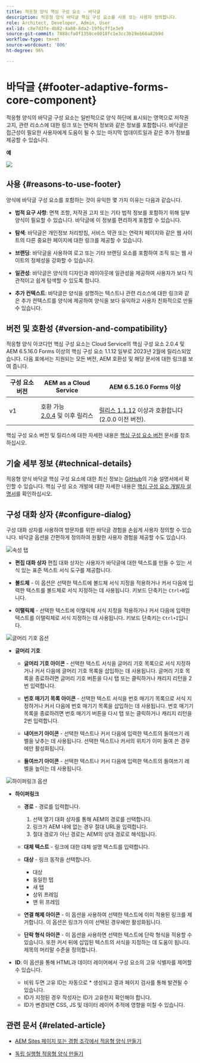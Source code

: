 ```yaml
---
title: 적응형 양식 핵심 구성 요소 - 바닥글
description: 적응형 양식 바닥글 핵심 구성 요소를 사용 또는 사용자 정의합니다.
role: Architect, Developer, Admin, User
exl-id: c8e7d3fe-4b82-4a80-8da2-19f6cff1e3e9
source-git-commit: 7888cfa0f1358ce8018fc1e3cc3b19eb66a82b9d
workflow-type: tm+mt
source-wordcount: '806'
ht-degree: 96%

---
```


# 바닥글 {#footer-adaptive-forms-core-component}

적응형 양식의 바닥글 구성 요소는 일반적으로 양식 하단에 표시되는 영역으로 저작권 고지, 관련 리소스에 대한 링크 또는 연락처 정보와 같은 정보를 포함합니다. 바닥글은 접근성이 필요한 사용자에게 도움이 될 수 있는 마지막 업데이트일과 같은 추가 정보를 제공할 수 있습니다.

**예**

![](/help/adaptive-forms/assets/footer.png)

## 사용 {#reasons-to-use-footer}

양식에 바닥글 구성 요소를 포함하는 것이 유익한 몇 가지 이유는 다음과 같습니다.

* **법적 요구 사항**: 면책 조항, 저작권 고지 또는 기타 법적 정보를 포함하기 위해 일부 양식이 필요할 수 있습니다. 바닥글에 이 정보를 편리하게 포함할 수 있습니다.

* **탐색**: 바닥글은 개인정보 처리방침, 서비스 약관 또는 연락처 페이지와 같은 웹 사이트의 다른 중요한 페이지에 대한 링크를 제공할 수 있습니다.

* **브랜딩**: 바닥글을 사용하여 로고 또는 기타 브랜딩 요소를 포함하여 조직 또는 웹 사이트의 정체성을 강화할 수 있습니다.

* **일관성**: 바닥글은 양식의 디자인과 레이아웃에 일관성을 제공하여 사용자가 보다 직관적이고 쉽게 탐색할 수 있도록 합니다.

* **추가 컨텍스트**: 바닥글은 양식을 설명하는 텍스트나 관련 리소스에 대한 링크와 같은 추가 컨텍스트를 양식에 제공하여 양식을 보다 유익하고 사용자 친화적으로 만들 수 있습니다.

## 버전 및 호환성 {#version-and-compatibility}

적응형 양식 아코디언 핵심 구성 요소는 Cloud Service의 핵심 구성 요소 2.0.4 및 AEM 6.5.16.0 Forms 이상의 핵심 구성 요소 1.1.12 일부로 2023년 2월에 릴리스되었습니다. 다음 표에서는 지원되는 모든 버전, AEM 호환성 및 해당 문서에 대한 링크를 보여 줍니다.

| 구성 요소 버전 | AEM as a Cloud Service | AEM 6.5.16.0 Forms 이상 |
|---|---|---|
| v1 | 호환 가능 <br>[2.0.4](/help/adaptive-forms/version.md) 및 이후 릴리스 | <br>[릴리스 1.1.12](/help/adaptive-forms/version.md) 이상과 호환합니다(2.0.0 이전 버전). |

핵심 구성 요소 버전 및 릴리스에 대한 자세한 내용은 [핵심 구성 요소 버전](/help/adaptive-forms/version.md) 문서를 참조하십시오.

<!-- ## Sample Component Output {#sample-component-output}

To experience the Accordion Component as well as see examples of its configuration options as well as HTML and JSON output, visit the [Component Library](https://adobe.com/go/aem_cmp_library_accordion). -->

## 기술 세부 정보 {#technical-details}

적응형 양식 바닥글 핵심 구성 요소에 대한 최신 정보는 [GitHub](https://github.com/adobe/aem-core-forms-components/tree/master/ui.af.apps/src/main/content/jcr_root/apps/core/fd/components/form/footer/v1/footer)의 기술 설명서에서 확인할 수 있습니다. 핵심 구성 요소 개발에 대한 자세한 내용은 [핵심 구성 요소 개발자 설명서](/help/developing/overview.md)를 확인하십시오.


## 구성 대화 상자 {#configure-dialog}

구성 대화 상자를 사용하여 방문자를 위한 바닥글 경험을 손쉽게 사용자 정의할 수 있습니다. 바닥글 옵션을 간편하게 정의하여 원활한 사용자 경험을 제공할 수도 있습니다.

![속성 탭](/help/adaptive-forms/assets/footer_propertiestab.png)

* **편집 대화 상자**
편집 대화 상자는 사용자가 바닥글에 대한 텍스트를 만들 수 있는 서식 있는 표준 텍스트 서식 도구를 제공합니다.

* **볼드체** - 이 옵션은 선택한 텍스트에 볼드체 서식 지정을 적용하거나 커서 다음에 입력한 텍스트를 볼드체로 서식 지정하는 데 사용됩니다. 키보드 단축키는 `Ctrl+B`입니다.

* **이탤릭체** - 선택한 텍스트에 이탤릭체 서식 지정을 적용하거나 커서 다음에 입력한 텍스트를 이탤릭체로 서식 지정하는 데 사용됩니다. 키보드 단축키는 `Ctrl+I`입니다.

![글머리 기호 옵션](/help/adaptive-forms/assets/footer_bullet.png)


* **글머리 기호**

   * **글머리 기호 아이콘** - 선택한 텍스트 서식을 글머리 기호 목록으로 서식 지정하거나 커서 다음에 글머리 기호 목록을 삽입하는 데 사용됩니다. 글머리 기호 목록을 종료하려면 글머리 기호 버튼을 다시 탭 또는 클릭하거나 캐리지 리턴을 2번 입력합니다.

   * **번호 매기기 목록 아이콘** - 선택한 텍스트 서식을 번호 매기기 목록으로 서식 지정하거나 커서 다음에 번호 매기기 목록을 삽입하는 데 사용됩니다. 번호 매기기 목록을 종료하려면 번호 매기기 버튼을 다시 탭 또는 클릭하거나 캐리지 리턴을 2번 입력합니다.

   * **내어쓰기 아이콘** - 선택한 텍스트나 커서 다음에 입력한 텍스트의 들여쓰기 레벨을 낮추는 데 사용됩니다. 선택한 텍스트나 커서의 위치가 이미 들여 쓴 경우에만 활성화됩니다.

   * **들여쓰기 아이콘** - 선택한 텍스트나 커서 다음에 입력한 텍스트의 들여쓰기 레벨을 높이는 데 사용됩니다.

![하이퍼링크 옵션](/help/adaptive-forms/assets/footer_link.png)

* **하이퍼링크**

   * **경로** - 경로를 입력합니다.
      1. 선택 열기 대화 상자를 통해 AEM의 경로를 선택합니다.
      1. 링크가 AEM 내에 없는 경우 절대 URL을 입력합니다.
      1. 절대 경로가 아닌 경로는 AEM의 상대 경로로 해석됩니다.

   * **대체 텍스트** - 링크에 대한 대체 설명 텍스트를 입력합니다.

   * **대상** - 링크 동작을 선택합니다.
      * 대상
      * 동일한 탭
      * 새 탭
      * 상위 프레임
      * 맨 위 프레임

   * **연결 해제 아이콘** - 이 옵션을 사용하여 선택한 텍스트에 이미 적용된 링크를 제거합니다. 이 옵션은 링크가 이미 선택된 경우에만 활성화됩니다.

   * **단락 형식 아이콘** - 이 옵션을 사용하면 선택한 텍스트에 단락 형식을 적용할 수 있습니다. 또한 커서 뒤에 삽입된 텍스트의 서식을 지정하는 데 도움이 됩니다. 제목의 머리말 수준을 정의합니다.

* **ID**: 이 옵션을 통해 HTML과 데이터 레이어에서 구성 요소의 고유 식별자를 제어할 수 있습니다.

   * 비워 두면 고유 ID는 자동으로 * 생성되고 결과 페이지 검사를 통해 발견될 수 있습니다.
   * ID가 지정된 경우 작성자는 ID가 고유한지 확인해야 합니다.
   * ID가 변경되면 CSS, JS 및 데이터 레이어 추적에 영향을 미칠 수 있습니다.

## 관련 문서 {#related-article}

* [AEM Sites 페이지 또는 경험 조각에서 적응형 양식 만들기](https://experienceleague.adobe.com/docs/experience-manager-cloud-service/content/forms/adaptive-forms-authoring/create-or-add-an-adaptive-form-to-aem-sites-page.html)

* [독립 실행형 적응형 양식 만들기](https://experienceleague.adobe.com/docs/experience-manager-cloud-service/content/forms/adaptive-forms-authoring/authoring-adaptive-forms-core-components/create-an-adaptive-form-on-forms-cs/creating-adaptive-form-core-components.html)
